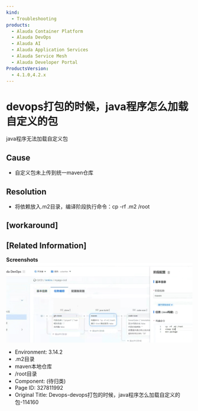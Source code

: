 ```yaml
---
kind:
  - Troubleshooting
products:
  - Alauda Container Platform
  - Alauda DevOps
  - Alauda AI
  - Alauda Application Services
  - Alauda Service Mesh
  - Alauda Developer Portal
ProductsVersion:
  - 4.1.0,4.2.x
---
```

<!-- A type of document that involves encountering a fault, diagnosing it, performing root cause analysis, and providing solutions. -->

# devops打包的时候，java程序怎么加载自定义的包

java程序无法加载自定义包

## Cause
- 自定义包未上传到统一maven仓库

## Resolution
- 将依赖放入.m2目录，编译阶段执行命令：cp -rf .m2 /root

## [workaround]

## [Related Information]
**Screenshots**
![](assets/devops-devopsda-bao-de-shi-hou-javacheng-xu-zen-yao-jia-zai-zi-ding-yi-de-bao-11/mceclip1_1753931537316_3l8tk.png)
- Environment: 3.14.2
- .m2目录
- maven本地仓库
- /root目录
- Component: (待归类)
- Page ID: 327811992
- Original Title: Devops-devops打包的时候，java程序怎么加载自定义的包-114160
